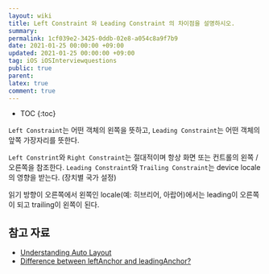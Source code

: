 ```yaml
---
layout: wiki
title: Left Constraint 와 Leading Constraint 의 차이점을 설명하시오.
summary: 
permalink: 1cf039e2-3425-0ddb-02e8-a054c8a9f7b9
date: 2021-01-25 00:00:00 +09:00
updated: 2021-01-25 00:00:00 +09:00
tag: iOS iOSInterviewquestions
public: true
parent: 
latex: true
comment: true
---
```


* TOC
{:toc}

`Left Constraint`는 어떤 객체의 왼쪽을 뜻하고, `Leading Constraint`는 어떤 객체의 앞쪽 가장자리를 뜻한다.

`Left Constrint`와 `Right Constraint`는 절대적이며 항상 화면 또는 컨트롤의 왼쪽 / 오른쪽을 참조한다. `Leading Constraint`와 `Trailing Constraint`는 device locale의 영향을 받는다. (장치별 국가 설정)

읽기 방향이 오른쪽에서 왼쪽인 locale(예: 히브리어, 아랍어)에서는 leading이 오른쪽이 되고 trailing이 왼쪽이 된다.

## 참고 자료

- [Understanding Auto Layout](https://developer.apple.com/library/archive/documentation/UserExperience/Conceptual/AutolayoutPG/index.html#//apple_ref/doc/uid/TP40010853-CH7-SW1)
- [Difference between leftAnchor and leadingAnchor?](https://stackoverflow.com/questions/32981532/difference-between-leftanchor-and-leadinganchor/32981750)
